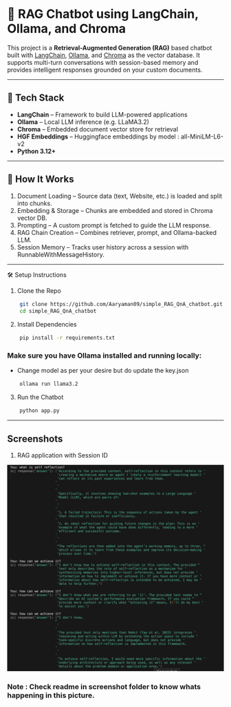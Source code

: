 # 🧠 RAG Chatbot using LangChain, Ollama, and Chroma

This project is a **Retrieval-Augmented Generation (RAG)** based chatbot built with [LangChain](https://www.langchain.com/), [Ollama](https://ollama.com/), and [Chroma](https://www.trychroma.com/) as the vector database. It supports multi-turn conversations with session-based memory and provides intelligent responses grounded on your custom documents.

---

## 🔧 Tech Stack

- **LangChain** – Framework to build LLM-powered applications
- **Ollama** – Local LLM inference (e.g. LLaMA3.2)
- **Chroma** – Embedded document vector store for retrieval
- **HGF Embeddings** – Huggingface embeddings by model : all-MiniLM-L6-v2
- **Python 3.12+**

---

## 🚀 How It Works
1. Document Loading – Source data (text, Website, etc.) is loaded and split into chunks.
2. Embedding & Storage – Chunks are embedded and stored in Chroma vector DB.
3. Prompting – A custom prompt is fetched to guide the LLM response.
4. RAG Chain Creation – Combines retriever, prompt, and Ollama-backed LLM.
5. Session Memory – Tracks user history across a session with RunnableWithMessageHistory.

---

🛠️ Setup Instructions
1. Clone the Repo
```bash
    git clone https://github.com/Aaryaman09/simple_RAG_QnA_chatbot.git
    cd simple_RAG_QnA_chatbot
```

2. Install Dependencies
```bash
    pip install -r requirements.txt
```

### Make sure you have Ollama installed and running locally:
* Change model as per your desire but do update the key.json

```bash
    ollama run llama3.2 
```

3. Run the Chatbot
```bash
    python app.py
```

---

## Screenshots

1. RAG application with Session ID

<img src="https://raw.githubusercontent.com/Aaryaman09/simple_RAG_QnA_chatbot/refs/heads/main/screenshot/RAG_with_Session_Id.png" alt="RAG Architecture" width="800"/>

### **Note** : Check readme in screenshot folder to know whats happening in this picture.

